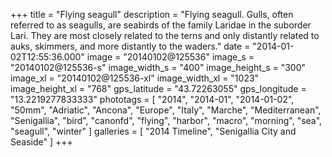 +++
title = "Flying seagull"
description = "Flying seagull. Gulls, often referred to as seagulls, are seabirds of the family Laridae in the suborder Lari. They are most closely related to the terns and only distantly related to auks, skimmers, and more distantly to the waders."
date = "2014-01-02T12:55:36.000"
image = "20140102@125536"
image_s = "20140102@125536-s"
image_width_s = "400"
image_height_s = "300"
image_xl = "20140102@125536-xl"
image_width_xl = "1023"
image_height_xl = "768"
gps_latitude = "43.72263055"
gps_longitude = "13.2219277833333"
phototags = [ "2014", "2014-01", "2014-01-02", "50mm", "Adriatic", "Ancona", "Europe", "Italy", "Marche", "Mediterranean", "Senigallia", "bird", "canonfd", "flying", "harbor", "macro", "morning", "sea", "seagull", "winter" ]
galleries = [ "2014 Timeline", "Senigallia City and Seaside" ]
+++
